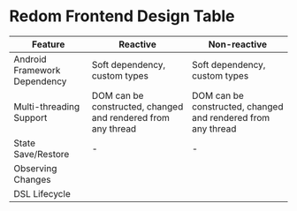 # Redom Frontend Design Table

| Feature                      | Reactive                                                     | Non-reactive                                                 |
|------------------------------|--------------------------------------------------------------|--------------------------------------------------------------|
| Android Framework Dependency | Soft dependency, custom types                                | Soft dependency, custom types                                |
| Multi-threading Support      | DOM can be constructed, changed and rendered from any thread | DOM can be constructed, changed and rendered from any thread |
| State Save/Restore           | -                                                            | -                                                            |
| Observing Changes            |                                                              |                                                              |
| DSL Lifecycle                |                                                              |                                                              |
